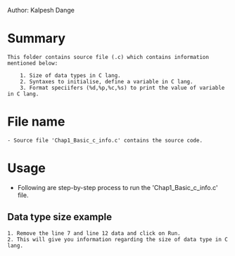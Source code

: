 Author: Kalpesh Dange

# Summary
	This folder contains source file (.c) which contains information mentioned below:

		1. Size of data types in C lang.
		2. Syntaxes to initialise, define a variable in C lang.
		3. Format speciifers (%d,%p,%c,%s) to print the value of variable in C lang.

# File name
	- Source file 'Chap1_Basic_c_info.c' contains the source code.

# Usage
- Following are step-by-step process to run the 'Chap1_Basic_c_info.c' file.

## Data type size example
	1. Remove the line 7 and line 12 data and click on Run.
	2. This will give you information regarding the size of data type in C lang.

